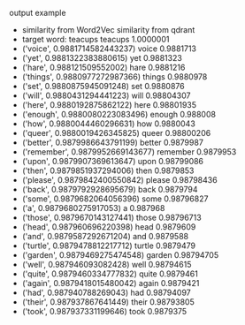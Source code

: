output example
- similarity from Word2Vec            similarity from qdrant
- target word: teacups                teacups 1.0000001
- ('voice', 0.9881714582443237)       voice 0.9881713
- ('yet', 0.9881322383880615)         yet 0.9881323
- ('hare', 0.988121509552002)         hare 0.9881216
- ('things', 0.9880977272987366)      things 0.9880978
- ('set', 0.9880875945091248)         set 0.9880876
- ('will', 0.9880431294441223)        will 0.98804307
- ('here', 0.9880192875862122)        here 0.98801935
- ('enough', 0.9880080223083496)      enough 0.988008
- ('how', 0.9880044460296631)         how 0.9880043
- ('queer', 0.9880019426345825)       queer 0.98800206
- ('better', 0.9879986643791199)      better 0.9879987
- ('remember', 0.9879952669143677)    remember 0.9879953
- ('upon', 0.9879907369613647)        upon 0.98799086
- ('then', 0.9879851937294006)        then 0.9879853
- ('please', 0.9879842400550842)      please 0.98798436
- ('back', 0.9879792928695679)        back 0.9879794
- ('some', 0.9879682064056396)        some 0.98796827
- ('a', 0.9879680275917053)           a 0.987968
- ('those', 0.9879670143127441)       those 0.98796713
- ('head', 0.987960696220398)         head 0.9879609
- ('and', 0.9879587292671204)         and 0.9879588
- ('turtle', 0.9879478812217712)      turtle 0.9879479
- ('garden', 0.9879469275474548)      garden 0.98794705
- ('well', 0.987946093082428)         well 0.98794615
- ('quite', 0.9879460334777832)       quite 0.9879461
- ('again', 0.9879418015480042)       again 0.9879421
- ('had', 0.987940788269043)          had 0.98794097
- ('their', 0.987937867641449)        their 0.98793805
- ('took', 0.987937331199646)         took 0.9879375
